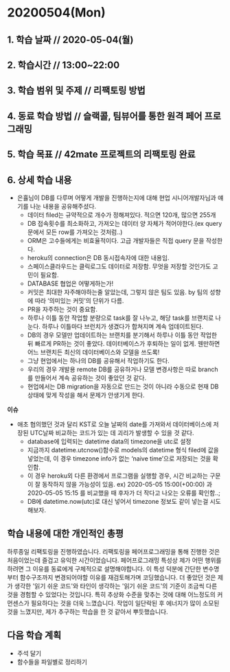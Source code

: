 # 20200504\(Mon\)

## 1. 학습 날짜 // 2020-05-04\(월\)

## 2. 학습시간 // 13:00~22:00

## 3. 학습 범위 및 주제 // 리팩토링 방법

## 4. 동료 학습 방법 // 슬랙콜, 팀뷰어를 통한 원격 페어 프로그래밍

## 5. 학습 목표 // 42mate 프로젝트의 리팩토링 완료

## 6. 상세 학습 내용

* 은휼님이 DB를 다루며 어떻게 개발을 진행하는지에 대해 현업 시니어개발자님과 얘기를 나눈 내용을 공유해주셨다.
  * 데이터 filed는 규약적으로 개수가 정해져있다. 적으면 120개, 많으면 255개
  * DB 접속횟수를 최소화하고, 가져오는 데이터 양 자체가 적어야한다.\(ex query문에서 모든 row를 가져오는 것처럼..\)
  * ORM은 고수들에게는 비효율적이다. 고급 개발자들은 직접 query 문을 작성한다.
  * heroku의 connection은 DB 동시접속자에 대한 내용임.
  * 스페이스클라우드는 클릭로그도 데이터로 저장함. 무엇을 저장할 것인가도 고민이 필요함.
  * DATABASE 협업은 어떻게하는가!
  * 커밋은 최대한 자주해야하는줄 알았는데, 그렇지 않은 팀도 있음. by 팀의 성향에 따라 ‘의미있는 커밋’의 단위가 다름.
  * PR을 자주하는 것이 중요함.
  * 하루나 이틀 동안 작업할 분량으로 task를 잘 나누고, 해당 task를 브랜치로 나눈다. 하루나 이틀마다 브런치가 생겼다가 합쳐지며 계속 업데이트된다.
  * DB의 경우 모델만 업데이트하는 브랜치를 분기해서 하루나 이틀 동안 작업한 뒤 빠르게 PR하는 것이 좋았다. 데이터베이스가 후퇴하는 일이 없게. 웬만하면 어느 브랜치든 최신의 데이터베이스와 모델을 쓰도록!
  * 그냥 현업에서는 하나의 DB를 공유해서 작업하기도 한다.
  * 우리의 경우 개발용 remote DB를 공유하거나 모델 변경사항은 따로 branch를 만들어서 계속 공유하는 것이 좋았던 것 같다.
  * 현업에서는 DB migration을 자동으로 만드는 것이 아니라 수동으로 현재 DB상태에 맞게 작성을 해서 문제가 안생기게 한다.

**이슈**

* 애초 협의했던 것과 달리 KST로 오늘 날짜의 date를 가져와서 데이터베이스에 저장된 UTC날짜 비교하는 코드가 있는 데 괴리가 발생할 수 있을 것 같다.
  * database에 입력되는 datetime data의 timezone을 utc로 설정
  * 지금까지 datetime.utcnow\(\)함수로 models의 datetime 형식 filed에 값을 넣었는데, 이 경우 timezone info가 없는 ‘naive time’으로 저장되는 것을 확인함.
  * 이 경우 heroku외 다른 환경에서 프로그램을 실행할 경우, 시간 비교하는 구문이 잘 동작하지 않을 가능성이 있음. ex\) 2020-05-05 15:00\(+00:00\) 과 2020-05-05 15:15 를 비교했을 때 후자가 더 작다고 나오는 오류를 확인함..;
  * DB에 datetime.now\(utc\)로 대신 넣어서 timezone 정보도 같이 넣는걸 시도해보자.

## 학습 내용에 대한 개인적인 총평

하루종일 리팩토링을 진행하였습니다. 리팩토링을 페어프로그래밍을 통해 진행한 것은 처음이었는데 즐겁고 유익한 시간이었습니다. 페어프로그래밍 특성상 제가 어떤 행위를 하려면 그 이유를 동료에게 구체적으로 설명해야합니다. 이 특성 덕분에 간단한 변수명부터 함수구조까지 변경되어야할 이유를 재검토해가며 코딩했습니다. 더 좋았던 것은 제가 생각한 '읽기 쉬운 코드'와 타인이 생각하는 '읽기 쉬운 코드'의 기준이 조금씩 다른 것을 경험할 수 있었다는 것입니다. 특히 추상화 수준을 맞추는 것에 대해 어느정도의 커먼센스가 필요하다는 것을 더욱 느꼈습니다. 작업이 일단락된 후 에너지가 많이 소모된 것을 느꼈지만, 제가 추구하는 학습을 한 것 같아서 뿌듯했습니다.

## 다음 학습 계획

* 주석 달기
* 함수들을 파일별로 정리하기

